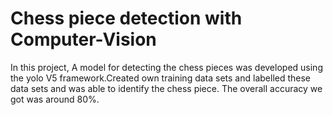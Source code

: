 # Chess piece detection with Computer-Vision
In this project, A model for detecting the chess pieces was developed using the yolo V5 framework.Created own training data sets and labelled these data sets and was able to identify the chess piece. The overall accuracy we got was around 80%.
